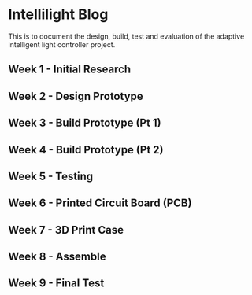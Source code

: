 # Intellilight Blog

This is to document the design, build, test and evaluation of the adaptive
intelligent light controller project.

## Week 1 - Initial Research

## Week 2 - Design Prototype

## Week 3 - Build Prototype (Pt 1)

## Week 4 - Build Prototype (Pt 2)

## Week 5 - Testing

## Week 6 - Printed Circuit Board (PCB)

## Week 7 - 3D Print Case

## Week 8 - Assemble

## Week 9 - Final Test
